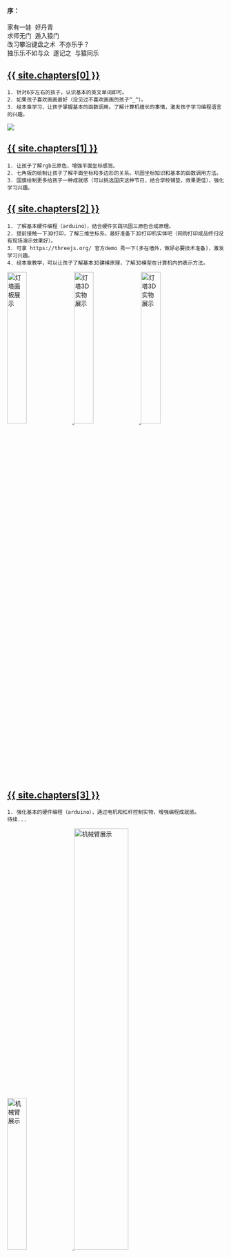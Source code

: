 #### 序：
<pre class="preface">
家有一娃 好丹青  
求师无门 遁入猿门 
改习攀沿键盘之术 不亦乐乎？ 
独乐乐不如与众 遂记之 与猿同乐
</pre>

## [{{ site.chapters[0] }}](lesson1/)

	1. 针对6岁左右的孩子，认识基本的英文单词即可。
	2. 如果孩子喜欢画画最好（没见过不喜欢画画的孩子^_^）。
	3. 经本章学习，让孩子掌握基本的函数调用。了解计算机擅长的事情，激发孩子学习编程语言的兴趣。

<a href="lesson1/nan.html"> <img class="sample"  src="/images/lesson1/cycle.jpg"/></a>
    
## [{{ site.chapters[1] }}](lesson2/)

    1. 让孩子了解rgb三原色，增强平面坐标感觉。
    2. 七角板的绘制让孩子了解平面坐标和多边形的关系。巩固坐标知识和基本的函数调用方法。
    3. 国旗绘制更多给孩子一种成就感（可以挑选国庆这种节日，结合学校铺垫，效果更佳），强化学习兴趣。

## [{{ site.chapters[2] }}](lesson3/)

    1. 了解基本硬件编程（arduino），结合硬件实践巩固三原色合成原理。
    2. 提前接触一下3D打印，了解三维坐标系，最好准备下3D打印机实体吧（网购打印成品终归没有现场演示效果好）。
    3. 可拿 https://threejs.org/ 官方demo 秀一下(多在墙外，做好必要技术准备)，激发学习兴趣。
    4. 经本章教学，可以让孩子了解基本3D建模原理，了解3D模型在计算机内的表示方法。

<a href="/lesson3/nan.html"> 
	<img class="sample"  alt="灯塔画板展示" width="30%" title="预览" height="30%" src="/images/lesson3/lighthouse.png"/>
	<img class="sample"  alt="灯塔3D 实物展示" width="30%" title="预览" height="30%" src="/images/lesson3/lighthouse1.jpg"/>
	<img class="sample"  alt="灯塔3D 实物展示" width="30%" title="预览" height="30%" src="/images/lesson3/lighthouse2.jpg"/>
</a>


## [{{ site.chapters[3] }}](lesson4)

    1. 强化基本的硬件编程（arduino），通过电机和杠杆控制实物，增强编程成就感。
	待续...

<a href="/lesson4/nan.html"> 
	<img class="sample" alt="机械臂展示" width="30%" height="30%" title="预览" src="/images/lesson4/arm1.jpg"/>
	<img class="sample" alt="机械臂展示" width="50%" height="50%" title="预览" src="/images/lesson4/arm2.jpg"/>
</a>